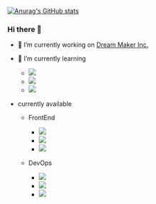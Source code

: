 [![Anurag's GitHub stats](https://github-readme-stats.vercel.app/api?username=wkdgus1164)](https://github.com/wkdgus1164/github-readme-stats)


### Hi there 👋

<!--
**wkdgus1164/wkdgus1164** is a ✨ _special_ ✨ repository because its `README.md` (this file) appears on your GitHub profile.

Here are some ideas to get you started:

-->

- 🔭 I’m currently working on
[Dream Maker Inc.](http://dreamaker.biz)


- 🌱 I’m currently learning
  - <img src="https://img.shields.io/badge/Amazon AWS-232F3E?style=flat-square&logo=Amazon AWS&logoColor=white"/>
  - <img src="https://img.shields.io/badge/React-61DAFB?style=flat-square&logo=React&logoColor=white"/>
  - <img src="https://img.shields.io/badge/NestJS-E0234E?style=flat-square&logo=NestJS&logoColor=white"/>

- currently available
  - FrontEnd
    - <img src="https://img.shields.io/badge/HTML5-E34F26?style=flat-square&logo=HTML5&logoColor=white"/>
    - <img src="https://img.shields.io/badge/CSS3-1572B6?style=flat-square&logo=CSS3&logoColor=white"/>
    - <img src="https://img.shields.io/badge/sass-1572B6?style=flat-square&logo=Sass&logoColor=white"/>

  - DevOps
    - <img src="https://img.shields.io/badge/Amazon AWS-232F3E?style=flat-square&logo=Amazon AWS&logoColor=white"/>
    - <img src="https://img.shields.io/badge/Amazon S3-569A31?style=flat-square&logo=Amazon S3&logoColor=white"/>
    - <img src="https://img.shields.io/badge/Docker-2496ED?style=flat-square&logo=Docker&logoColor=white"/>

<!--
- 👯 I’m looking to collaborate on ...
- 🤔 I’m looking for help with ...
- 💬 Ask me about ...
- 📫 How to reach me: [wkdgus116490@gmail.com](mailto:wkdgus116490@gmail.com)
- 😄 Pronouns: ...
- ⚡ Fun fact: ...
-->
